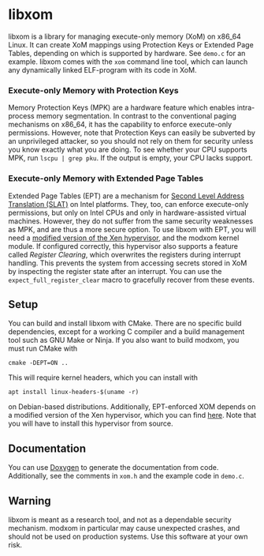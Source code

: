 # libxom

libxom is a library for managing execute-only memory (XoM) on x86_64 Linux.
It can create XoM mappings using Protection Keys or Extended Page Tables,
depending on which is supported by hardware.
See `demo.c` for an example. libxom comes with the `xom` command line tool,
which can launch any dynamically linked ELF-program with its code in XoM.

### Execute-only Memory with Protection Keys

Memory Protection Keys (MPK) are a hardware feature which enables intra-process
memory segmentation. In contrast to the conventional paging mechanisms on x86_64, it has the capability to
enforce execute-only permissions. However, note that Protection Keys can easily be subverted by an unprivileged attacker,
so you should not rely on them for security unless you know exactly what you are doing. To see whether your CPU
supports MPK, run `lscpu | grep pku`. If the output is empty, your CPU lacks support.

### Execute-only Memory with Extended Page Tables

Extended Page Tables (EPT) are a mechanism for [Second Level Address Translation (SLAT)](https://en.wikipedia.org/wiki/Second_Level_Address_Translation)
on Intel platforms. They, too, can enforce execute-only permissions, but only on Intel CPUs and only in
hardware-assisted virtual machines. However, they do not suffer from the same security weaknesses as MPK,
and are thus a more secure option. To use libxom with EPT, you will need a [modified version of the Xen hypervisor](https://github.com/tristan-hornetz/xen.git),
and the modxom kernel module. If configured correctly, this hypervisor also supports a feature called
_Register Clearing_, which overwrites the registers during interrupt handling.
This prevents the system from accessing secrets stored in XoM by inspecting the register state after an interrupt.
You can use the `expect_full_register_clear` macro to gracefully recover from these events.


## Setup

You can build and install libxom with CMake. There are no specific build dependencies, except for a working C compiler
and a build management tool such as GNU Make or Ninja.
If you also want to build modxom, you must run CMake with
```shell
cmake -DEPT=ON ..
```
This will require kernel headers, which you can install with
```shell
apt install linux-headers-$(uname -r)
```
on Debian-based distributions.
Additionally, EPT-enforced XOM depends on a 
modified version of the Xen hypervisor, which you can find [here](https://github.com/tristan-hornetz/xen.git).
Note that you will have to install this hypervisor from source.

## Documentation

You can use [Doxygen](https://www.doxygen.nl/) to generate the documentation from code. 
Additionally, see the comments in `xom.h` and the example code in `demo.c`.

## Warning

libxom is meant as a research tool, and not as a dependable security mechanism. modxom in particular
may cause unexpected crashes, and should not be used on production systems. Use this software at your own risk.

